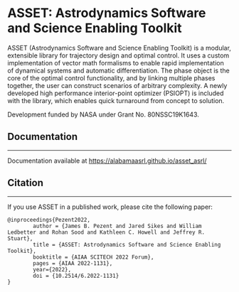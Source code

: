 # ASSET: Astrodynamics Software and Science Enabling Toolkit

ASSET (Astrodynamics Software and Science Enabling Toolkit) is a modular, extensible library for trajectory design and optimal control.
It uses a custom implementation of vector math formalisms to enable rapid implementation of dynamical systems and automatic differentiation.
The phase object is the core of the optimal control functionality, and by linking multiple phases together, the user can construct scenarios of arbitrary complexity.
A newly developed high performance interior-point optimizer (PSIOPT) is included with the library, which enables quick turnaround from concept to solution.

Development funded by NASA under Grant No. 80NSSC19K1643.

## Documentation
-----

Documentation available at  https://alabamaasrl.github.io/asset_asrl/

## Citation
-----

If you use ASSET in a published work, please cite the following paper: 
```
@inproceedings{Pezent2022,
        author = {James B. Pezent and Jared Sikes and William Ledbetter and Rohan Sood and Kathleen C. Howell and Jeffrey R. Stuart},
        title = {ASSET: Astrodynamics Software and Science Enabling Toolkit},
        booktitle = {AIAA SCITECH 2022 Forum},
        pages = {AIAA 2022-1131},
        year={2022},
        doi = {10.2514/6.2022-1131}
}
```




